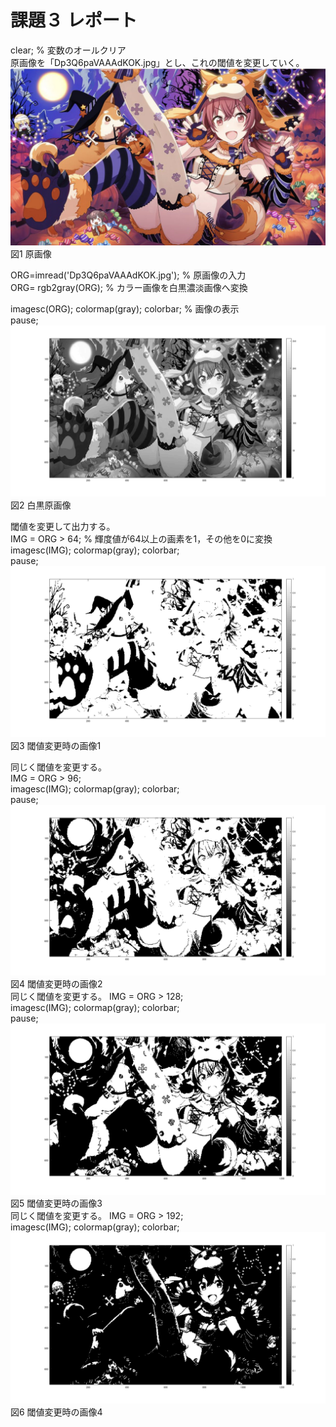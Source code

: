 # 課題３ レポート


clear; % 変数のオールクリア  
原画像を「Dp3Q6paVAAAdKOK.jpg」とし、これの閾値を変更していく。  
![原画像](https://github.com/16ec015/lecture_image_processing/blob/master/%E8%AA%B2%E9%A1%8C3/Dp3Q6paVAAAdKOK.jpg)  
図1 原画像  

ORG=imread('Dp3Q6paVAAAdKOK.jpg'); % 原画像の入力  
ORG= rgb2gray(ORG); % カラー画像を白黒濃淡画像へ変換  

imagesc(ORG); colormap(gray); colorbar; % 画像の表示  
pause;  
![原画像](https://github.com/16ec015/lecture_image_processing/blob/master/%E8%AA%B2%E9%A1%8C3/1.png)  
図2 白黒原画像  

閾値を変更して出力する。  
IMG = ORG > 64; % 輝度値が64以上の画素を1，その他を0に変換  
imagesc(IMG); colormap(gray); colorbar;  
pause;  
![原画像](https://github.com/16ec015/lecture_image_processing/blob/master/%E8%AA%B2%E9%A1%8C3/2.png)   
図3 閾値変更時の画像1  

同じく閾値を変更する。  
IMG = ORG > 96;  
imagesc(IMG); colormap(gray); colorbar;  
pause;  
![原画像](https://github.com/16ec015/lecture_image_processing/blob/master/%E8%AA%B2%E9%A1%8C3/3.png)  
図4 閾値変更時の画像2  
同じく閾値を変更する。 
IMG = ORG > 128;  
imagesc(IMG); colormap(gray); colorbar;  
pause;  
![原画像](https://github.com/16ec015/lecture_image_processing/blob/master/%E8%AA%B2%E9%A1%8C3/4.png)  
図5 閾値変更時の画像3  
同じく閾値を変更する。 
IMG = ORG > 192;  
imagesc(IMG); colormap(gray); colorbar;  
![原画像](https://github.com/16ec015/lecture_image_processing/blob/master/%E8%AA%B2%E9%A1%8C3/5.png)  
図6 閾値変更時の画像4  
